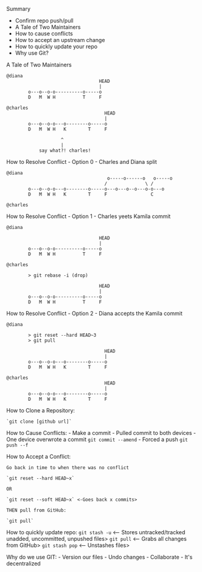 Summary

- Confirm repo push/pull
- A Tale of Two Maintainers
- How to cause conflicts
- How to accept an upstream change
- How to quickly update your repo
- Why use Git?


A Tale of Two Maintainers

```console
@diana
                                  HEAD
                                  |
        o---o--o-o----------o-----o
        D   M  W H          T     F

@charles
                                    HEAD
                                    |
        o---o--o-o---o--------o-----o
        D   M  W H   K        T     F

                    ^
                    |
            say what?! charles!
```

How to Resolve Conflict - Option 0 - Charles and Diana split 

```console
@diana
                                     o-----o------o   o-----o
                                    /              \ /
        o---o--o-o---o--------o-----o---o---o--o---o-o---o
        D   M  W H   K        T     F                C

@charles
```

How to Resolve Conflict - Option 1 - Charles yeets Kamila commit

```console        
@diana

                                  HEAD
                                  |
        o---o--o-o----------o-----o
        D   M  W H          T     F

@charles

        > git rebase -i (drop)

                                  HEAD
                                  |
        o---o--o-o----------o-----o
        D   M  W H          T     F
```

How to Resolve Conflict - Option 2 - Diana accepts the Kamila commit

```console        
@diana

        > git reset --hard HEAD~3
        > git pull

                                    HEAD
                                    |
        o---o--o-o---o--------o-----o
        D   M  W H   K        T     F

@charles
                                    HEAD
                                    |
        o---o--o-o---o--------o-----o
        D   M  W H   K        T     F
```

How to Clone a Repository:

    `git clone [github url]`

How to Cause Conflicts:
    - Make a commit
    - Pulled commit to both devices
    - One device overwrote a commit `git commit --amend`
    - Forced a push `git push --f`

How to Accept a Conflict:
    
    Go back in time to when there was no conflict

    `git reset --hard HEAD~x` 

    OR

    `git reset --soft HEAD~x` <-Goes back x commits>

    THEN pull from GitHub:

    `git pull`

How to quickly update repo:
    `git stash -u` <-- Stores untracked/tracked unadded, uncommitted, unpushed files>
    `git pull` <-- Grabs all changes from GitHub>
    `git stash pop` <-- Unstashes files>

Why do we use GIT:
    - Version our files
    - Undo changes
    - Collaborate
    - It's decentralized